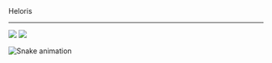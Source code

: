 <div> 
  Heloris
 <hr>      
  <a href = "mailto:linatmeloo@gmail.com"><img src="https://img.shields.io/badge/-Gmail-%23333?style=for-the-badge&logo=gmail&logoColor=white" target="_blank"></a>
  <a href="https://www.linkedin.com/in/lina-melo-1677b412a/" target="_blank"><img src="https://img.shields.io/badge/-LinkedIn-%230077B5?style=for-the-badge&logo=linkedin&logoColor=white" target="_blank"></a> 

 
  ![Snake animation](https://github.com/xLinaMeloox/linamelo/blob/output/github-contribution-grid-snake.svg)
 
</div>
